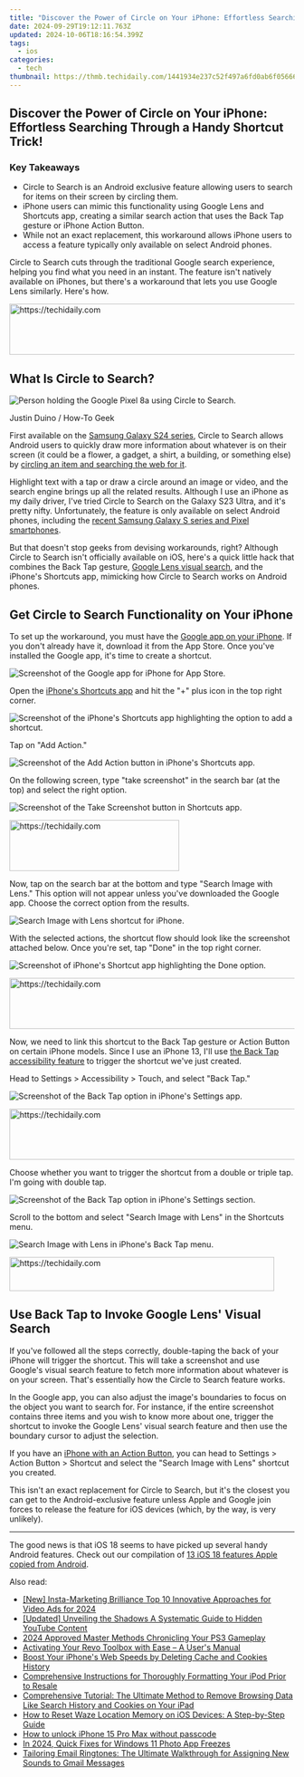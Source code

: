 ```yaml
---
title: "Discover the Power of Circle on Your iPhone: Effortless Searching Through a Handy Shortcut Trick!"
date: 2024-09-29T19:12:11.763Z
updated: 2024-10-06T18:16:54.399Z
tags:
  - ios
categories:
  - tech
thumbnail: https://thmb.techidaily.com/1441934e237c52f497a6fd0ab6f056661ecffacc05322a198ecbbd0ad48fbaf8.jpg
---
```


## Discover the Power of Circle on Your iPhone: Effortless Searching Through a Handy Shortcut Trick!

### Key Takeaways

* Circle to Search is an Android exclusive feature allowing users to search for items on their screen by circling them.
* iPhone users can mimic this functionality using Google Lens and Shortcuts app, creating a similar search action that uses the Back Tap gesture or iPhone Action Button.
* While not an exact replacement, this workaround allows iPhone users to access a feature typically only available on select Android phones.

 Circle to Search cuts through the traditional Google search experience, helping you find what you need in an instant. The feature isn't natively available on iPhones, but there's a workaround that lets you use Google Lens similarly. Here's how.

<!-- affiliate ads begin -->
<a href="https://appsumo.8odi.net/c/5597632/2049383/7443" target="_top" id="2049383">
  <img src="//a.impactradius-go.com/display-ad/7443-2049383" border="0" alt="https://techidaily.com" width="728" height="90"/>
</a>
<img height="0" width="0" src="https://appsumo.8odi.net/i/5597632/2049383/7443" style="position:absolute;visibility:hidden;" border="0" />
<!-- affiliate ads end -->

##  What Is Circle to Search?

![Person holding the Google Pixel 8a using Circle to Search.](https://static1.howtogeekimages.com/wordpress/wp-content/uploads/wm/2024/05/person-holding-the-google-pixel-8a-using-circle-to-search-1.jpg) 

Justin Duino / How-To Geek

 First available on the [Samsung Galaxy S24 series](https://techno-recovery.techidaily.com/expert-advice-what-to-do-when-tiktok-stops-working/), Circle to Search allows Android users to quickly draw more information about whatever is on their screen (it could be a flower, a gadget, a shirt, a building, or something else) by [circling an item and searching the web for it](https://extra-lessons.techidaily.com/top-10-professional-grade-microphones-for-podcasters/).

 Highlight text with a tap or draw a circle around an image or video, and the search engine brings up all the related results. Although I use an iPhone as my daily driver, I've tried Circle to Search on the Galaxy S23 Ultra, and it's pretty nifty. Unfortunately, the feature is only available on select Android phones, including the [recent Samsung Galaxy S series and Pixel smartphones](https://some-knowledge.techidaily.com/updated-focusing-your-view-a-guide-to-zooming-on-microsoft-teams/).

 But that doesn't stop geeks from devising workarounds, right? Although Circle to Search isn't officially available on iOS, here's a quick little hack that combines the Back Tap gesture, [Google Lens visual search](https://facebook-clips.techidaily.com/new-music-syncing-for-iphones-and-androids-in-fb/), and the iPhone's Shortcuts app, mimicking how Circle to Search works on Android phones.

##  Get Circle to Search Functionality on Your iPhone

 To set up the workaround, you must have the [Google app on your iPhone](https://ai-video-tools.techidaily.com/updated-2024-approved-ken-burns-effect-tutorial-add-movement-to-your-photos/). If you don't already have it, download it from the App Store. Once you've installed the Google app, it's time to create a shortcut.

![Screenshot of the Google app for iPhone for App Store.](https://static1.howtogeekimages.com/wordpress/wp-content/uploads/2024/07/1-3.png) 

 Open the [iPhone's Shortcuts app](https://win-solutions.techidaily.com/expert-tips-for-when-you-cant-get-far-cry-6-running-on-your-desktop/) and hit the "+" plus icon in the top right corner.

![Screenshot of the iPhone's Shortcuts app highlighting the option to add a shortcut.](https://static1.howtogeekimages.com/wordpress/wp-content/uploads/2024/07/2-3.png) 

 Tap on "Add Action."

![Screenshot of the Add Action button in iPhone's Shortcuts app.](https://static1.howtogeekimages.com/wordpress/wp-content/uploads/2024/07/3-2.png) 

 On the following screen, type "take screenshot" in the search bar (at the top) and select the right option.

![Screenshot of the Take Screenshot button in Shortcuts app.](https://static1.howtogeekimages.com/wordpress/wp-content/uploads/2024/07/4-1.png) 

<!-- affiliate ads begin -->
<a href="https://aligracehair.sjv.io/c/5597632/1925544/19272" target="_top" id="1925544">
  <img src="//a.impactradius-go.com/display-ad/19272-1925544" border="0" alt="https://techidaily.com" width="300" height="90"/>
</a>
<img height="0" width="0" src="https://aligracehair.sjv.io/i/5597632/1925544/19272" style="position:absolute;visibility:hidden;" border="0" />
<!-- affiliate ads end -->

 Now, tap on the search bar at the bottom and type "Search Image with Lens." This option will not appear unless you've downloaded the Google app. Choose the correct option from the results.

![Search Image with Lens shortcut for iPhone.](https://static1.howtogeekimages.com/wordpress/wp-content/uploads/2024/07/5-1.png) 

 With the selected actions, the shortcut flow should look like the screenshot attached below. Once you're set, tap "Done" in the top right corner.

![Screenshot of iPhone's Shortcut app highlighting the Done option.](https://static1.howtogeekimages.com/wordpress/wp-content/uploads/2024/07/7-1.png) 

<!-- affiliate ads begin -->
<a href="https://appsumo.8odi.net/c/5597632/2094480/7443" target="_top" id="2094480">
  <img src="//a.impactradius-go.com/display-ad/7443-2094480" border="0" alt="https://techidaily.com" width="728" height="90"/>
</a>
<img height="0" width="0" src="https://appsumo.8odi.net/i/5597632/2094480/7443" style="position:absolute;visibility:hidden;" border="0" />
<!-- affiliate ads end -->

 Now, we need to link this shortcut to the Back Tap gesture or Action Button on certain iPhone models. Since I use an iPhone 13, I'll use [the Back Tap accessibility feature](https://ai-live-streaming.techidaily.com/updated-in-2024-10-free-football-streaming-sites-to-bookmark/) to trigger the shortcut we've just created.

 Head to Settings > Accessibility > Touch, and select "Back Tap."

![Screenshot of the Back Tap option in iPhone's Settings app.](https://static1.howtogeekimages.com/wordpress/wp-content/uploads/2024/07/8-1.png) 

<!-- affiliate ads begin -->
<a href="https://ephamedtechinc.pxf.io/c/5597632/2137204/26400" target="_top" id="2137204">
  <img src="//a.impactradius-go.com/display-ad/26400-2137204" border="0" alt="https://techidaily.com" width="728" height="90"/>
</a>
<img height="0" width="0" src="https://ephamedtechinc.pxf.io/i/5597632/2137204/26400" style="position:absolute;visibility:hidden;" border="0" />
<!-- affiliate ads end -->

 Choose whether you want to trigger the shortcut from a double or triple tap. I'm going with double tap.

![Screenshot of the Back Tap option in iPhone's Settings section.](https://static1.howtogeekimages.com/wordpress/wp-content/uploads/2024/07/9.png) 

 Scroll to the bottom and select "Search Image with Lens" in the Shortcuts menu.

![Search Image with Lens in iPhone's Back Tap menu.](https://static1.howtogeekimages.com/wordpress/wp-content/uploads/2024/07/10.png) 

<!-- affiliate ads begin -->
<a href="https://25home.pxf.io/c/5597632/2148648/16836" target="_top" id="2148648">
  <img src="//a.impactradius-go.com/display-ad/16836-2148648" border="0" alt="https://techidaily.com" width="468" height="60"/>
</a>
<img height="0" width="0" src="https://25home.pxf.io/i/5597632/2148648/16836" style="position:absolute;visibility:hidden;" border="0" />
<!-- affiliate ads end -->

##  Use Back Tap to Invoke Google Lens' Visual Search

 If you've followed all the steps correctly, double-taping the back of your iPhone will trigger the shortcut. This will take a screenshot and use Google's visual search feature to fetch more information about whatever is on your screen. That's essentially how the Circle to Search feature works.

 In the Google app, you can also adjust the image's boundaries to focus on the object you want to search for. For instance, if the entire screenshot contains three items and you wish to know more about one, trigger the shortcut to invoke the Google Lens' visual search feature and then use the boundary cursor to adjust the selection.

 If you have an [iPhone with an Action Button](https://youtube-lab.techidaily.com/banish-stutter-and-freeze-optimize-your-outriders-gameplay/), you can head to Settings > Action Button > Shortcut and select the "Search Image with Lens" shortcut you created.

 This isn't an exact replacement for Circle to Search, but it's the closest you can get to the Android-exclusive feature unless Apple and Google join forces to release the feature for iOS devices (which, by the way, is very unlikely).

---

 The good news is that iOS 18 seems to have picked up several handy Android features. Check out our compilation of [13 iOS 18 features Apple copied from Android](https://article-helps.techidaily.com/navigating-the-complexities-of-macos-srt-changes-for-2024/).

<ins class="adsbygoogle"
     style="display:block"
     data-ad-format="autorelaxed"
     data-ad-client="ca-pub-7571918770474297"
     data-ad-slot="1223367746"></ins>

<ins class="adsbygoogle"
     style="display:block"
     data-ad-client="ca-pub-7571918770474297"
     data-ad-slot="8358498916"
     data-ad-format="auto"
     data-full-width-responsive="true"></ins>

<span class="atpl-alsoreadstyle">Also read:</span>
<div><ul>
<li><a href="https://instagram-clips.techidaily.com/new-insta-marketing-brilliance-top-10-innovative-approaches-for-video-ads-for-2024/"><u>[New] Insta-Marketing Brilliance Top 10 Innovative Approaches for Video Ads for 2024</u></a></li>
<li><a href="https://facebook-video-share.techidaily.com/updated-unveiling-the-shadows-a-systematic-guide-to-hidden-youtube-content/"><u>[Updated] Unveiling the Shadows A Systematic Guide to Hidden YouTube Content</u></a></li>
<li><a href="https://video-capture.techidaily.com/2024-approved-master-methods-chronicling-your-ps3-gameplay/"><u>2024 Approved Master Methods Chronicling Your PS3 Gameplay</u></a></li>
<li><a href="https://win-forum.techidaily.com/activating-your-revo-toolbox-with-ease-a-users-manual/"><u>Activating Your Revo Toolbox with Ease – A User's Manual</u></a></li>
<li><a href="https://os-tips.techidaily.com/boost-your-iphones-web-speeds-by-deleting-cache-and-cookies-history/"><u>Boost Your iPhone's Web Speeds by Deleting Cache and Cookies History</u></a></li>
<li><a href="https://os-tips.techidaily.com/comprehensive-instructions-for-thoroughly-formatting-your-ipod-prior-to-resale/"><u>Comprehensive Instructions for Thoroughly Formatting Your iPod Prior to Resale</u></a></li>
<li><a href="https://os-tips.techidaily.com/comprehensive-tutorial-the-ultimate-method-to-remove-browsing-data-like-search-history-and-cookies-on-your-ipad/"><u>Comprehensive Tutorial: The Ultimate Method to Remove Browsing Data Like Search History and Cookies on Your iPad</u></a></li>
<li><a href="https://os-tips.techidaily.com/how-to-reset-waze-location-memory-on-ios-devices-a-step-by-step-guide/"><u>How to Reset Waze Location Memory on iOS Devices: A Step-by-Step Guide</u></a></li>
<li><a href="https://review-topics.techidaily.com/how-to-unlock-iphone-15-pro-max-without-passcode-by-drfone-ios-unlock-ios-unlock/"><u>How to unlock iPhone 15 Pro Max without passcode</u></a></li>
<li><a href="https://extra-guidance.techidaily.com/in-2024-quick-fixes-for-windows-11-photo-app-freezes/"><u>In 2024, Quick Fixes for Windows 11 Photo App Freezes</u></a></li>
<li><a href="https://techno-recovery.techidaily.com/tailoring-email-ringtones-the-ultimate-walkthrough-for-assigning-new-sounds-to-gmail-messages/"><u>Tailoring Email Ringtones: The Ultimate Walkthrough for Assigning New Sounds to Gmail Messages</u></a></li>
</ul></div>

